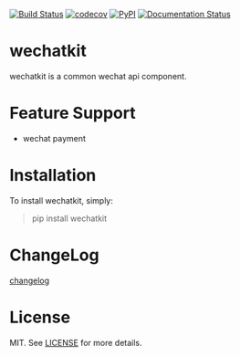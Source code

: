 [![Build Status](https://travis-ci.org/istommao/wechatkit.svg?branch=master)](https://travis-ci.org/istommao/wechatkit)
[![codecov](https://codecov.io/gh/istommao/wechatkit/branch/master/graph/badge.svg)](https://codecov.io/gh/istommao/wechatkit)
[![PyPI](https://img.shields.io/pypi/v/wechatkit.svg)](https://pypi.python.org/pypi/wechatkit)
[![Documentation Status](https://readthedocs.org/projects/wechatkit/badge/?version=latest)](http://wechatkit.readthedocs.io/en/latest/?badge=latest)

# wechatkit
wechatkit is a common wechat api component.

# Feature Support
- wechat payment

# Installation

To install wechatkit, simply:

> pip install wechatkit


# ChangeLog

[changelog](changelog.md)

# License

MIT. See [LICENSE](https://github.com/istommao/wechatkit/blob/master/LICENSE) for more details.
